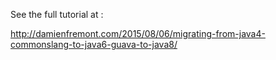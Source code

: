 See the full tutorial at :

http://damienfremont.com/2015/08/06/migrating-from-java4-commonslang-to-java6-guava-to-java8/
